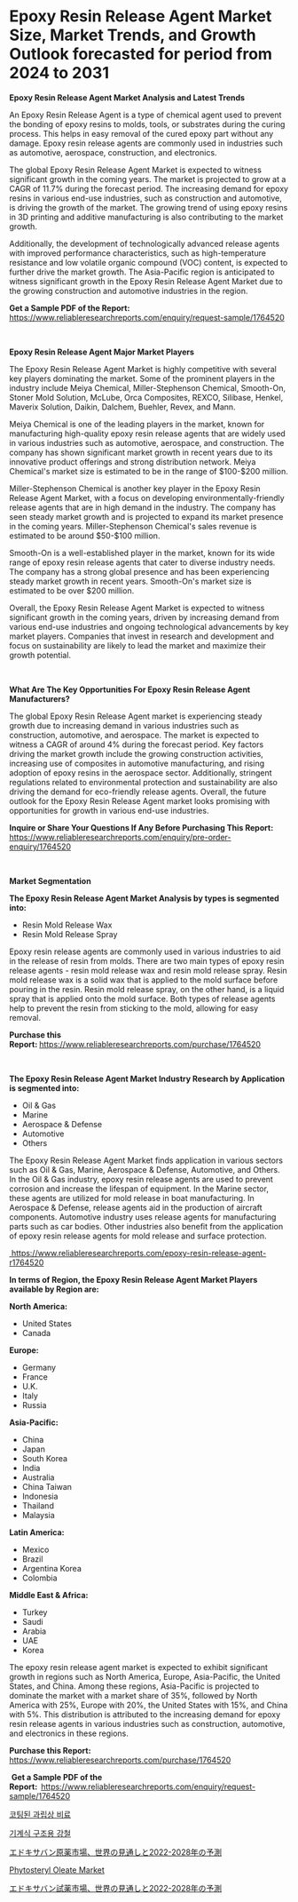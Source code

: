 <p><h1>Epoxy Resin Release Agent Market Size, Market Trends, and Growth Outlook forecasted for period from 2024 to 2031</h1></p><p><strong>Epoxy Resin Release Agent Market Analysis and Latest Trends</strong></p>
<p><p>An Epoxy Resin Release Agent is a type of chemical agent used to prevent the bonding of epoxy resins to molds, tools, or substrates during the curing process. This helps in easy removal of the cured epoxy part without any damage. Epoxy resin release agents are commonly used in industries such as automotive, aerospace, construction, and electronics.</p><p>The global Epoxy Resin Release Agent Market is expected to witness significant growth in the coming years. The market is projected to grow at a CAGR of 11.7% during the forecast period. The increasing demand for epoxy resins in various end-use industries, such as construction and automotive, is driving the growth of the market. The growing trend of using epoxy resins in 3D printing and additive manufacturing is also contributing to the market growth.</p><p>Additionally, the development of technologically advanced release agents with improved performance characteristics, such as high-temperature resistance and low volatile organic compound (VOC) content, is expected to further drive the market growth. The Asia-Pacific region is anticipated to witness significant growth in the Epoxy Resin Release Agent Market due to the growing construction and automotive industries in the region.</p></p>
<p><strong>Get a Sample PDF of the Report:&nbsp;</strong> <a href="https://www.reliableresearchreports.com/enquiry/request-sample/1764520">https://www.reliableresearchreports.com/enquiry/request-sample/1764520</a></p>
<p>&nbsp;</p>
<p><strong>Epoxy Resin Release Agent Major Market Players</strong></p>
<p><p>The Epoxy Resin Release Agent Market is highly competitive with several key players dominating the market. Some of the prominent players in the industry include Meiya Chemical, Miller-Stephenson Chemical, Smooth-On, Stoner Mold Solution, McLube, Orca Composites, REXCO, Silibase, Henkel, Maverix Solution, Daikin, Dalchem, Buehler, Revex, and Mann. </p><p>Meiya Chemical is one of the leading players in the market, known for manufacturing high-quality epoxy resin release agents that are widely used in various industries such as automotive, aerospace, and construction. The company has shown significant market growth in recent years due to its innovative product offerings and strong distribution network. Meiya Chemical's market size is estimated to be in the range of $100-$200 million.</p><p>Miller-Stephenson Chemical is another key player in the Epoxy Resin Release Agent Market, with a focus on developing environmentally-friendly release agents that are in high demand in the industry. The company has seen steady market growth and is projected to expand its market presence in the coming years. Miller-Stephenson Chemical's sales revenue is estimated to be around $50-$100 million.</p><p>Smooth-On is a well-established player in the market, known for its wide range of epoxy resin release agents that cater to diverse industry needs. The company has a strong global presence and has been experiencing steady market growth in recent years. Smooth-On's market size is estimated to be over $200 million.</p><p>Overall, the Epoxy Resin Release Agent Market is expected to witness significant growth in the coming years, driven by increasing demand from various end-use industries and ongoing technological advancements by key market players. Companies that invest in research and development and focus on sustainability are likely to lead the market and maximize their growth potential.</p></p>
<p>&nbsp;</p>
<p><strong>What Are The Key Opportunities For Epoxy Resin Release Agent Manufacturers?</strong></p>
<p><p>The global Epoxy Resin Release Agent market is experiencing steady growth due to increasing demand in various industries such as construction, automotive, and aerospace. The market is expected to witness a CAGR of around 4% during the forecast period. Key factors driving the market growth include the growing construction activities, increasing use of composites in automotive manufacturing, and rising adoption of epoxy resins in the aerospace sector. Additionally, stringent regulations related to environmental protection and sustainability are also driving the demand for eco-friendly release agents. Overall, the future outlook for the Epoxy Resin Release Agent market looks promising with opportunities for growth in various end-use industries.</p></p>
<p><strong>Inquire or Share Your Questions If Any Before Purchasing This Report:</strong> <a href="https://www.reliableresearchreports.com/enquiry/pre-order-enquiry/1764520">https://www.reliableresearchreports.com/enquiry/pre-order-enquiry/1764520</a></p>
<p>&nbsp;</p>
<p><strong>Market Segmentation</strong></p>
<p><strong>The Epoxy Resin Release Agent Market Analysis by types is segmented into:</strong></p>
<p><ul><li>Resin Mold Release Wax</li><li>Resin Mold Release Spray</li></ul></p>
<p><p>Epoxy resin release agents are commonly used in various industries to aid in the release of resin from molds. There are two main types of epoxy resin release agents - resin mold release wax and resin mold release spray. Resin mold release wax is a solid wax that is applied to the mold surface before pouring in the resin. Resin mold release spray, on the other hand, is a liquid spray that is applied onto the mold surface. Both types of release agents help to prevent the resin from sticking to the mold, allowing for easy removal.</p></p>
<p><strong>Purchase this Report:&nbsp;</strong><a href="https://www.reliableresearchreports.com/purchase/1764520">https://www.reliableresearchreports.com/purchase/1764520</a></p>
<p>&nbsp;</p>
<p><strong>The Epoxy Resin Release Agent Market Industry Research by Application is segmented into:</strong></p>
<p><ul><li>Oil & Gas</li><li>Marine</li><li>Aerospace & Defense</li><li>Automotive</li><li>Others</li></ul></p>
<p><p>The Epoxy Resin Release Agent Market finds application in various sectors such as Oil & Gas, Marine, Aerospace & Defense, Automotive, and Others. In the Oil & Gas industry, epoxy resin release agents are used to prevent corrosion and increase the lifespan of equipment. In the Marine sector, these agents are utilized for mold release in boat manufacturing. In Aerospace & Defense, release agents aid in the production of aircraft components. Automotive industry uses release agents for manufacturing parts such as car bodies. Other industries also benefit from the application of epoxy resin release agents for mold release and surface protection.</p></p>
<p><a href="https://www.reliableresearchreports.com/epoxy-resin-release-agent-r1764520">&nbsp;https://www.reliableresearchreports.com/epoxy-resin-release-agent-r1764520</a></p>
<p><strong>In terms of Region, the Epoxy Resin Release Agent Market Players available by Region are:</strong></p>
<p>
    <p> <strong> North America: </strong>
        <ul>
            <li>United States</li>
            <li>Canada</li>
        </ul>
        </p> 
    <p> <strong> Europe: </strong>
        <ul>
            <li>Germany</li>
            <li>France</li>
            <li>U.K.</li>
            <li>Italy</li>
            <li>Russia</li>
        </ul>
        </p> 
    <p> <strong> Asia-Pacific: </strong>
        <ul>
            <li>China</li>
            <li>Japan</li>
            <li>South Korea</li>
            <li>India</li>
            <li>Australia</li>
            <li>China Taiwan</li>
            <li>Indonesia</li>
            <li>Thailand</li>
            <li>Malaysia</li>
        </ul>
        </p> 
    <p> <strong> Latin America: </strong>
        <ul>
            <li>Mexico</li>
            <li>Brazil</li>
            <li>Argentina Korea</li>
            <li>Colombia</li>
        </ul>
        </p> 
    <p> <strong> Middle East & Africa: </strong>
        <ul>
            <li>Turkey</li>
            <li>Saudi</li>
            <li>Arabia</li>
            <li>UAE</li>
            <li>Korea</li>
        </ul>
    </p>
    </p>
<p><p>The epoxy resin release agent market is expected to exhibit significant growth in regions such as North America, Europe, Asia-Pacific, the United States, and China. Among these regions, Asia-Pacific is projected to dominate the market with a market share of 35%, followed by North America with 25%, Europe with 20%, the United States with 15%, and China with 5%. This distribution is attributed to the increasing demand for epoxy resin release agents in various industries such as construction, automotive, and electronics in these regions.</p></p>
<p><strong>Purchase this Report: </strong><a href="https://www.reliableresearchreports.com/purchase/1764520">https://www.reliableresearchreports.com/purchase/1764520</a></p>
<p>&nbsp;<strong>Get a Sample PDF of the Report:&nbsp;&nbsp;</strong><a href="https://www.reliableresearchreports.com/enquiry/request-sample/1764520">https://www.reliableresearchreports.com/enquiry/request-sample/1764520</a></p>
<p><strong></strong></p>
<p><p><a href="https://medium.com/@seblakkw1_23574/%EA%B8%80%EB%A1%9C%EB%B2%8C-%EC%BD%94%ED%8C%85%EB%90%9C-%EA%B3%BC%EB%A6%BD-%EB%B9%84%EB%A3%8C-%EC%8B%9C%EC%9E%A5-%EB%B2%94%EC%9C%84%EC%9D%98-%EC%B2%A0%EC%A0%80%ED%95%9C-%EB%B6%84%EC%84%9D-%EB%B0%8F-2024%EB%85%84%EB%B6%80%ED%84%B0-2031%EB%85%84%EA%B9%8C%EC%A7%80-%EC%98%88%EC%B8%A1%EB%90%9C-%EB%B9%A0%EB%A5%B4%EA%B2%8C-%EC%84%B1%EC%9E%A5%ED%95%98%EB%8A%94-cagr-df9a83e1407b">코팅된 과립상 비료</a></p><p><a href="https://medium.com/@seblakkw1_23574/2024%EB%85%84%EB%B6%80%ED%84%B0-2031%EB%85%84%EA%B9%8C%EC%A7%80-%EA%B8%B0%EA%B3%84-%EA%B1%B4%EC%84%A4-%EA%B0%95%EC%B2%A0-%EC%8B%9C%EC%9E%A5-%EC%A0%90%EC%9C%A0%EC%9C%A8-%EB%B0%8F-%EA%B2%BD%EC%9F%81%EC%A0%81-%ED%92%8D%EA%B2%BD%EC%97%90-%EB%8C%80%ED%95%9C-%ED%86%B5%EC%B0%B0%EB%A0%A5-e8e8ab8a1b37">기계식 구조용 강철</a></p><p><a href="https://medium.com/@sandrajerde2015/%E3%82%A8%E3%83%89%E3%82%AD%E3%82%B5%E3%83%90%E3%83%B3api%E5%B8%82%E5%A0%B4%E3%81%AE%E4%B8%96%E7%95%8C%E5%B8%82%E5%A0%B4%E8%A6%8B%E9%80%9A%E3%81%97%E3%81%A82022%E5%B9%B4%E3%81%8B%E3%82%892028%E5%B9%B4%E3%81%BE%E3%81%A7%E3%81%AE%E4%BA%88%E6%B8%AC%E5%B8%82%E5%A0%B4%E8%A6%8F%E6%A8%A1%E3%81%AF-%E6%A5%AD%E7%95%8C%E3%81%AE%E4%BA%88%E6%B8%AC%E3%81%AB%E3%82%88%E3%82%8B%E3%81%A8-2024%E5%B9%B4%E3%81%8B%E3%82%892031%E5%B9%B4%E3%81%BE%E3%81%A79-%E3%81%AEcagr%E3%82%92%E7%B5%8C%E9%A8%93%E3%81%99%E3%82%8B%E8%A6%8B%E8%BE%BC%E3%81%BF%E3%81%A7%E3%81%99-2573b8979133">エドキサバン原薬市場、世界の見通しと2022-2028年の予測</a></p><p><a href="https://github.com/luckyshygirl/Market-Research-Report-List-5/blob/main/phytosteryl-oleate-market.md">Phytosteryl Oleate Market</a></p><p><a href="https://medium.com/@sandrajerde2015/%E3%82%A8%E3%83%89%E3%82%AD%E3%82%B5%E3%83%90%E3%83%B3%E8%A9%A6%E8%96%AC%E5%B8%82%E5%A0%B4-%E3%82%B0%E3%83%AD%E3%83%BC%E3%83%90%E3%83%AB%E5%B1%95%E6%9C%9B%E3%81%A82022%E5%B9%B4%E3%81%8B%E3%82%892028%E5%B9%B4%E3%81%BE%E3%81%A7%E3%81%AE%E4%BA%88%E6%B8%AC%E5%B8%82%E5%A0%B4%E8%A6%8F%E6%A8%A1%E3%81%AF-%E3%81%AEcagr%E3%81%A7%E6%88%90%E9%95%B7%E3%81%97%E3%81%A6%E3%81%8A%E3%82%8A-%E3%81%93%E3%81%AE%E3%83%AC%E3%83%9D%E3%83%BC%E3%83%88%E3%81%AF%E5%B8%82%E5%A0%B4%E3%82%BB%E3%82%B0%E3%83%A1%E3%83%B3%E3%83%86%E3%83%BC%E3%82%B7%E3%83%A7%E3%83%B3-%E6%88%90%E9%95%B7-%E3%81%8A%E3%82%88%E3%81%B32024%E5%B9%B4%E3%81%8B%E3%82%892031%E5%B9%B4%E3%81%BE%E3%81%A7%E3%81%AE%E4%BA%88%E6%B8%AC%E3%81%AB%E3%82%88-40edf2661fdf">エドキサバン試薬市場、世界の見通しと2022-2028年の予測</a></p></p>